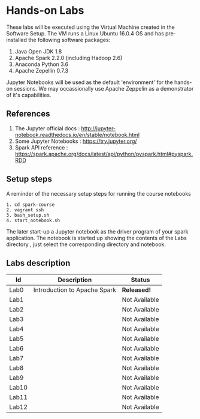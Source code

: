 
# Hands-on Labs

These labs will be executed using the Virtual Machine created in the Software Setup. The VM runs a Linux Ubuntu 16.0.4 OS and has pre-installed the following software packages:

1. Java Open JDK 1.8
2. Apache Spark 2.2.0 (including Hadoop 2.6)
3. Anaconda Python 3.6
4. Apache Zepellin 0.7.3

Jupyter Notebooks will be used as the default 'environment' for the hands-on sessions. We may occassionally use Apache Zeppelin as a demonstrator of it's capabilities.

## References

1. The Jupyter official docs : http://jupyter-notebook.readthedocs.io/en/stable/notebook.html
2. Some Jupyter Notebooks : https://try.jupyter.org/
3. Spark API reference : https://spark.apache.org/docs/latest/api/python/pyspark.html#pyspark.RDD

## Setup steps

A reminder of the necessary setup steps for running the course notebooks

```
1. cd spark-course
2. vagrant ssh
3. bash_setup.sh
4. start_notebook.sh
```

The later start-up a Jupyter notebook as the driver program of your spark application. The notebook is started up showing the contents of the Labs directory , just select the corresponding directory and notebook.

## Labs description

|Id|Description|Status|
|--|-----------|------|
|Lab0 | Introduction to Apache Spark  | **Released!** |
|Lab1 | | Not Available |
|Lab2 | | Not Available |
|Lab3 | | Not Available | 
|Lab4 | | Not Available |
|Lab5 | | Not Available | 
|Lab6 | | Not Available | 
|Lab7 | | Not Available | 
|Lab8 | | Not Available | 
|Lab9 | | Not Available |
|Lab10| | Not Available | 
|Lab11| | Not Available | 
|Lab12| | Not Available | 
